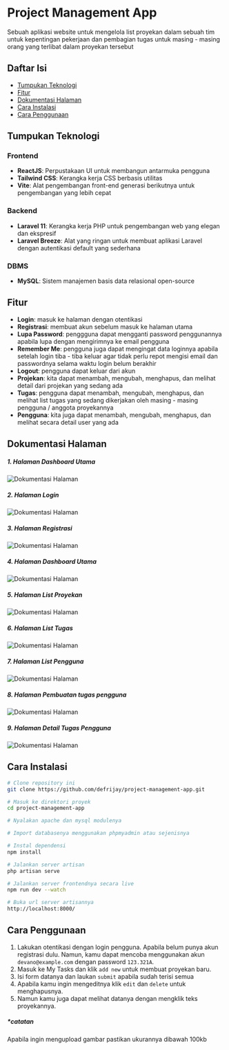 # Project Management App
Sebuah aplikasi website untuk mengelola list proyekan dalam sebuah tim untuk kepentingan pekerjaan dan pembagian tugas untuk masing - masing orang yang terlibat dalam proyekan tersebut


## Daftar Isi
- [Tumpukan Teknologi](#tumpukan-teknologi)
- [Fitur](#fitur)
- [Dokumentasi Halaman](#dokumentasi-halaman)
- [Cara Instalasi](#cara-instalasi)
- [Cara Penggunaan](#cara-penggunaan)

## Tumpukan Teknologi
### Frontend
- **ReactJS**: Perpustakaan UI untuk membangun antarmuka pengguna
- **Tailwind CSS**: Kerangka kerja CSS berbasis utilitas
- **Vite**: Alat pengembangan front-end generasi berikutnya untuk pengembangan yang lebih cepat

### Backend
- **Laravel 11**: Kerangka kerja PHP untuk pengembangan web yang elegan dan ekspresif
- **Laravel Breeze**: Alat yang ringan untuk membuat aplikasi Laravel dengan autentikasi default yang sederhana

### DBMS
- **MySQL**: Sistem manajemen basis data relasional open-source

## Fitur
- **Login**: masuk ke halaman dengan otentikasi
- **Registrasi**: membuat akun sebelum masuk ke halaman utama
- **Lupa Password**: penggguna dapat mengganti password penggunannya apabila lupa dengan mengirimnya ke email pengguna
- **Remember Me**: pengguna juga dapat mengingat data loginnya apabila setelah login tiba - tiba keluar agar tidak perlu repot mengisi email dan passwordnya selama waktu login belum berakhir
- **Logout**: pengguna dapat keluar dari akun
- **Projekan**: kita dapat menambah, mengubah, menghapus, dan melihat detail dari projekan yang sedang ada
- **Tugas**: pengguna dapat menambah, mengubah, menghapus, dan  melihat list tugas yang sedang dikerjakan oleh masing - masing pengguna / anggota proyekannya
- **Pengguna**: kita juga dapat menambah, mengubah, menghapus, dan  melihat secara detail user yang ada

## Dokumentasi Halaman
##### 1. Halaman Dashboard Utama
![Dokumentasi Halaman](public/Documentation/Documentation.png)
##### 2. Halaman Login
![Dokumentasi Halaman](public/Documentation/Documentation2.png)
##### 3. Halaman Registrasi
![Dokumentasi Halaman](public/Documentation/Documentation3.png)
##### 4. Halaman Dashboard Utama
![Dokumentasi Halaman](public/Documentation/Documentation4.png)
##### 5. Halaman List Proyekan
![Dokumentasi Halaman](public/Documentation/Documentation5.png)
##### 6. Halaman List Tugas
![Dokumentasi Halaman](public/Documentation/Documentation6.png)
##### 7. Halaman List Pengguna
![Dokumentasi Halaman](public/Documentation/Documentation7.png)
##### 8. Halaman Pembuatan tugas pengguna
![Dokumentasi Halaman](public/Documentation/Documentation8.png)
##### 9. Halaman Detail Tugas Pengguna
![Dokumentasi Halaman](public/Documentation/Documentation9.png)

## Cara Instalasi
```bash
# Clone repository ini
git clone https://github.com/defrijay/project-management-app.git

# Masuk ke direktori proyek
cd project-management-app

# Nyalakan apache dan mysql modulenya

# Import databasenya menggunakan phpmyadmin atau sejenisnya

# Instal dependensi
npm install

# Jalankan server artisan
php artisan serve

# Jalankan server frontendnya secara live
npm run dev --watch

# Buka url server artisannya
http://localhost:8000/

```

## Cara Penggunaan
1. Lakukan otentikasi dengan login pengguna. Apabila belum punya akun registrasi dulu. Namun, kamu dapat mencoba menggunakan akun `devano@example.com` dengan password `123.321A`.
2. Masuk ke My Tasks dan klik `add new` untuk membuat proyekan baru.
3. Isi form datanya dan laukan `submit` apabila sudah terisi semua
4. Apabila kamu ingin mengeditnya klik `edit` dan `delete` untuk menghapusnya.
5. Namun kamu juga dapat melihat datanya dengan mengklik teks proyekannya.

##### ***catatan**
Apabila ingin mengupload gambar pastikan ukurannya dibawah 100kb



